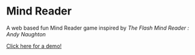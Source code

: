 # Mind Reader
A web based fun Mind Reader game inspired by _The Flash Mind Reader : Andy Naughton_

[Click here for a demo!](https://shaswat-indian.github.io/MindReader)
